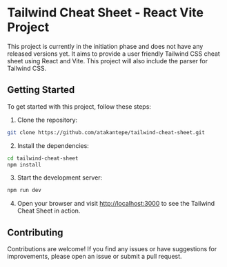# Tailwind Cheat Sheet - React Vite Project

This project is currently in the initiation phase and does not have any released versions yet. It aims to provide a user friendly Tailwind CSS cheat sheet using React and Vite.
This project will also include the parser for Tailwind CSS.

## Getting Started

To get started with this project, follow these steps:

1. Clone the repository:

  ```bash
  git clone https://github.com/atakantepe/tailwind-cheat-sheet.git
  ```

2. Install the dependencies:

  ```bash
  cd tailwind-cheat-sheet
  npm install
  ```

3. Start the development server:

  ```bash
  npm run dev
  ```

4. Open your browser and visit [http://localhost:3000](http://localhost:3000) to see the Tailwind Cheat Sheet in action.

## Contributing

Contributions are welcome! If you find any issues or have suggestions for improvements, please open an issue or submit a pull request.



